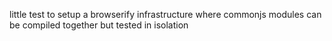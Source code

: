 little test to setup a browserify infrastructure where commonjs modules can be compiled together but tested in isolation
